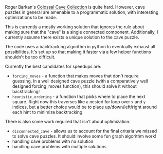 Roger Barkan's [Colossal Cave Collection](https://gmpuzzles.com/store/colossal-cave-collection) is quite hard.
However, cave puzzles in general are amenable to a programmatic solution, with interesting optimizations to be made.

This is currently a mostly working solution that ignores the rule about making sure that the "cave" is a single connected component. Additionally, I currently assume there exists a unique solution to the cave puzzle.

The code uses a backtracking algorithm in python to eventually exhaust all possibilities. It's set up so that making it faster via a few helper functions shouldn't be too difficult.

Currently the best candidates for speedups are:
* `forcing_moves` - a function that makes moves that don't require guessing. In a well designed cave puzzle (with a comparatively well designed forcing_moves function), this should solve it without backtracking!
* `heuristic_ordering` - a function that picks where to place the next square. Right now this traverses like a nested for loop over `x` and `y` indices, but a better choice would be to place up/down/left/right around each hint to minimize backtracking.

There is also some work required that isn't about optimization.
* `disconnected_cave` - allows us to account for the final criteria we missed to solve cave puzzles. It should involve some fun graph algorithm work!
* handling cave problems with no solution
* handling cave problems with multiple solutions
